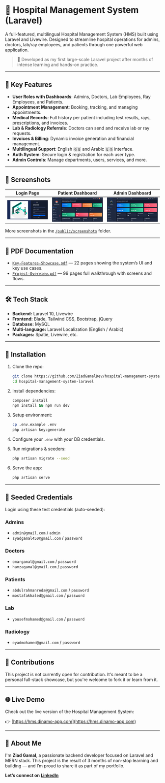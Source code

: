 # 🏥 Hospital Management System (Laravel)

A full-featured, multilingual Hospital Management System (HMS) built using Laravel and Livewire. Designed to streamline hospital operations for admins, doctors, lab/ray employees, and patients through one powerful web application.

> 🚀 Developed as my first large-scale Laravel project after months of intense learning and hands-on practice.

---

## 🧠 Key Features

- **User Roles with Dashboards**: Admins, Doctors, Lab Employees, Ray Employees, and Patients.
- **Appointment Management**: Booking, tracking, and managing appointments.
- **Medical Records**: Full history per patient including test results, rays, prescriptions, and invoices.
- **Lab & Radiology Referrals**: Doctors can send and receive lab or ray requests.
- **Invoices & Billing**: Dynamic invoice generation and financial management.
- **Multilingual Support**: English 🇬🇧 and Arabic 🇪🇬 interface.
- **Auth System**: Secure login & registration for each user type.
- **Admin Controls**: Manage departments, users, services, and more.

---

## 📸 Screenshots

| Login Page                                    | Patient Dashboard                                    | Admin Dashboard                                    |
| --------------------------------------------- | ---------------------------------------------------- | -------------------------------------------------- |
| ![login](public/screenshots/login-as-any.png) | ![patient](public/screenshots/patient-dashboard.png) | ![admin](public/screenshots/admin-dashboard-1.png) |

More screenshots in the [`/public/screenshots`](./public/screenshots) folder.

---

## 📄 PDF Documentation

- [`Key-Features-Showcase.pdf`](./public/pdfs/Key-Features-Showcase.pdf) — 22 pages showing the system’s UI and key use cases.
- [`Project-Overview.pdf`](./public/pdfs/Project-Overview.pdf) — 99 pages full walkthrough with screens and flows.

---

## 🛠️ Tech Stack

- **Backend:** Laravel 10, Livewire
- **Frontend:** Blade, Tailwind CSS, Bootstrap, jQuery
- **Database:** MySQL
- **Multi-language:** Laravel Localization (English / Arabic)
- **Packages:** Spatie, Livewire, etc.

---

## 🚀 Installation

1. Clone the repo:
   ```bash
   git clone https://github.com/ZiadGamalDev/hospital-management-system-laravel.git
   cd hospital-management-system-laravel
   ```

2. Install dependencies:
   ```bash
   composer install
   npm install && npm run dev
   ```

3. Setup environment:
   ```bash
   cp .env.example .env
   php artisan key:generate
   ```

4. Configure your `.env` with your DB credentials.

5. Run migrations & seeders:
   ```bash
   php artisan migrate --seed
   ```

6. Serve the app:
   ```bash
   php artisan serve
   ```

---

## 🔐 Seeded Credentials

Login using these test credentials (auto-seeded):

### Admins
- `admin@gmail.com` / `admin`
- `zyadgamal450@gmail.com` / `password`

### Doctors
- `omargamal@gmail.com` / `password`
- `hamzagamal@gmail.com` / `password`

### Patients
- `abdulrahmanreda@gmail.com` / `password`
- `mostafakhaled@gmail.com` / `password`

### Lab
- `yousefmohamed@gmail.com` / `password`

### Radiology
- `eyadmohamed@gmail.com` / `password`

---

## 💬 Contributions

This project is not currently open for contribution. It's meant to be a personal full-stack showcase, but you're welcome to fork it or learn from it.

---

## 🌐 Live Demo

Check out the live version of the Hospital Management System:

👉 [https://hms.dinamo-app.com](https://hms.dinamo-app.com)

---

## 📣 About Me

I'm **Ziad Gamal**, a passionate backend developer focused on Laravel and MERN stack. This project is the result of 3 months of non-stop learning and building — and I’m proud to share it as part of my portfolio.

**Let’s connect on [LinkedIn](https://www.linkedin.com/in/ziad-gamal/)**
